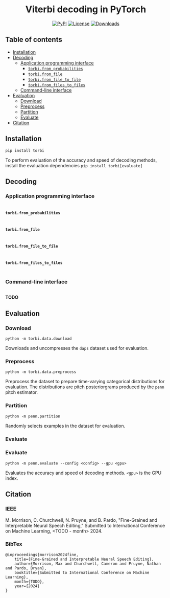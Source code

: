 <h1 align="center">Viterbi decoding in PyTorch</h1>
<div align="center">

[![PyPI](https://img.shields.io/pypi/v/torbi.svg)](https://pypi.python.org/pypi/torbi)
[![License](https://img.shields.io/badge/License-MIT-blue.svg)](https://opensource.org/licenses/MIT)
[![Downloads](https://pepy.tech/badge/torbi)](https://pepy.tech/project/torbi)

</div>


## Table of contents

- [Installation](#installation)
- [Decoding](#decoding)
    * [Application programming interface](#application-programming-interface)
        * [`torbi.from_probabilities`](#torbifrom_probabilities)
        * [`torbi.from_file`](#torbifrom_file)
        * [`torbi.from_file_to_file`](#torbifrom_file_to_file)
        * [`torbi.from_files_to_files`](#torbifrom_files_to_files)
    * [Command-line interface](#command-line-interface)
- [Evaluation](#evaluation)
    * [Download](#download)
    * [Preprocess](#preprocess)
    * [Partition](#partition)
    * [Evaluate](#evaluate)
- [Citation](#citation)


## Installation

`pip install torbi`

To perform evaluation of the accuracy and speed of decoding methods,
install the evaluation dependencies
`pip install torbi[evaluate]`


## Decoding

### Application programming interface

```python
```


#### `torbi.from_probabilities`

```python
```


#### `torbi.from_file`

```python
```


#### `torbi.from_file_to_file`

```python
```


#### `torbi.from_files_to_files`

```python
```


### Command-line interface

```python
```

**TODO**


## Evaluation

### Download

`python -m torbi.data.download`

Downloads and uncompresses the `daps` dataset used for evaluation.


### Preprocess

`python -m torbi.data.preprocess`

Preprocess the dataset to prepare time-varying categorical distributions for
evaluation. The distributions are pitch posteriorgrams produced by the `penn`
pitch estimator.


### Partition

`python -m penn.partition`

Randomly selects examples in the dataset for evaluation.


### Evaluate

### Evaluate

```
python -m penn.evaluate --config <config> --gpu <gpu>
```

Evaluates the accuracy and speed of decoding methods. `<gpu>` is the GPU index.


## Citation

### IEEE
M. Morrison, C. Churchwell, N. Pruyne, and B. Pardo, "Fine-Grained and Interpretable Neural Speech Editing," Submitted to International Conference on Machine Learning, <TODO - month> 2024.


### BibTex

```
@inproceedings{morrison2024fine,
    title={Fine-Grained and Interpretable Neural Speech Editing},
    author={Morrison, Max and Churchwell, Cameron and Pruyne, Nathan and Pardo, Bryan},
    booktitle={Submitted to International Conference on Machine Learning},
    month={TODO},
    year={2024}
}

